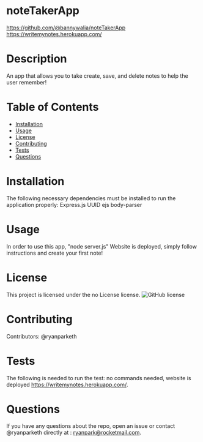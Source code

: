 
# noteTakerApp
https://github.com/@bannywalia/noteTakerApp
https://writemynotes.herokuapp.com/
# Description
An app that allows you to take create, save, and delete notes to help the user remember!
# Table of Contents 
* [Installation](#installation)
* [Usage](#usage)
* [License](#license)
* [Contributing](#contributing)
* [Tests](#tests)
* [Questions](#questions)
# Installation
The following necessary dependencies must be installed to run the application properly: Express.js UUID ejs body-parser
# Usage
In order to use this app, "node server.js" Website is deployed, simply follow instructions and create your first note!
# License
This project is licensed under the no License license. 
![GitHub license](https://img.shields.io/badge/license-MIT-blue.svg)
# Contributing
​Contributors: @ryanparketh
# Tests
The following is needed to run the test: no commands needed, website is deployed
https://writemynotes.herokuapp.com/. 
# Questions
If you have any questions about the repo, open an issue or contact @ryanparketh directly at : ryanpark@rocketmail.com.

<!-- test -->
